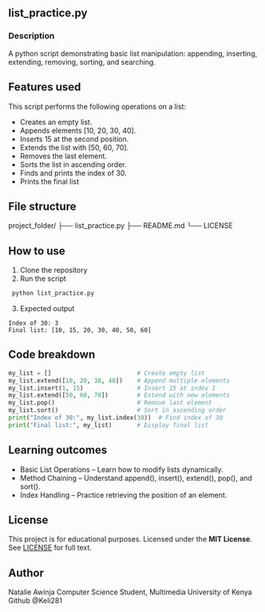 ## list_practice.py 
### Description 
A python script demonstrating basic list manipulation: appending, inserting, extending, removing, sorting, and searching.

## Features used 
This script performs the following operations on a list:

- Creates an empty list.
- Appends elements [10, 20, 30, 40].
- Inserts 15 at the second position.
- Extends the list with [50, 60, 70].
- Removes the last element.
- Sorts the list in ascending order.
- Finds and prints the index of 30.
- Prints the final list 

## File structure 
project_folder/
├── list_practice.py
├── README.md
└── LICENSE    

## How to use 
1. Clone the repository 
2. Run the script 
``` sh
 python list_practice.py
```
3. Expected output 
``` text 
Index of 30: 3
Final list: [10, 15, 20, 30, 40, 50, 60]
```
## Code breakdown
``` python
my_list = []                        # Create empty list
my_list.extend([10, 20, 30, 40])    # Append multiple elements
my_list.insert(1, 15)               # Insert 15 at index 1
my_list.extend([50, 60, 70])        # Extend with new elements
my_list.pop()                       # Remove last element
my_list.sort()                      # Sort in ascending order
print("Index of 30:", my_list.index(30))  # Find index of 30
print("Final list:", my_list)       # Display final list
```
## Learning outcomes
- Basic List Operations – Learn how to modify lists dynamically.
- Method Chaining – Understand append(), insert(), extend(), pop(), and sort().
- Index Handling – Practice retrieving the position of an element.

## License 
This project is for educational purposes. Licensed under the **MIT License**.  
See [LICENSE](LICENSE) for full text.

## Author
Natalie Awinja 
Computer Science Student, Multimedia University of Kenya
Github @Keli281